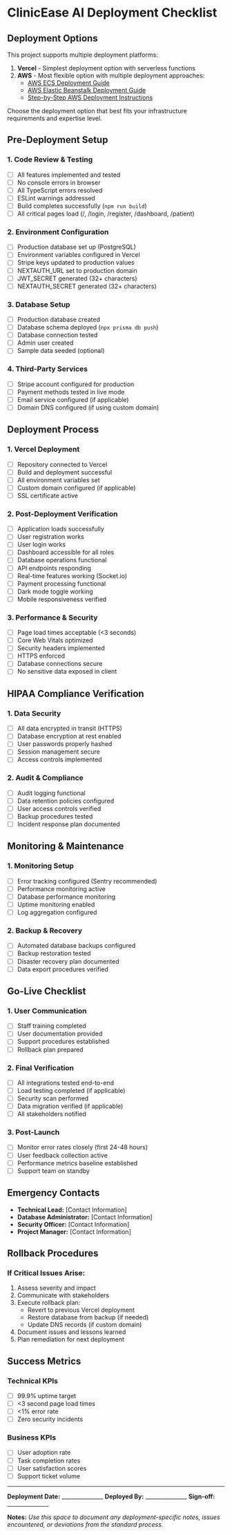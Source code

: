 # ClinicEase AI Deployment Checklist

## Deployment Options

This project supports multiple deployment platforms:

1. **Vercel** - Simplest deployment option with serverless functions
2. **AWS** - Most flexible option with multiple deployment approaches:
   - [AWS ECS Deployment Guide](AWS_DEPLOYMENT.md)
   - [AWS Elastic Beanstalk Deployment Guide](AWS_ELASTIC_BEANSTALK_DEPLOYMENT.md)
   - [Step-by-Step AWS Deployment Instructions](AWS_STEP_BY_STEP.md)

Choose the deployment option that best fits your infrastructure requirements and expertise level.

## Pre-Deployment Setup

### 1. Code Review & Testing
- [ ] All features implemented and tested
- [ ] No console errors in browser
- [ ] All TypeScript errors resolved
- [ ] ESLint warnings addressed
- [ ] Build completes successfully (`npm run build`)
- [ ] All critical pages load (/, /login, /register, /dashboard, /patient)

### 2. Environment Configuration
- [ ] Production database set up (PostgreSQL)
- [ ] Environment variables configured in Vercel
- [ ] Stripe keys updated to production values
- [ ] NEXTAUTH_URL set to production domain
- [ ] JWT_SECRET generated (32+ characters)
- [ ] NEXTAUTH_SECRET generated (32+ characters)

### 3. Database Setup
- [ ] Production database created
- [ ] Database schema deployed (`npx prisma db push`)
- [ ] Database connection tested
- [ ] Admin user created
- [ ] Sample data seeded (optional)

### 4. Third-Party Services
- [ ] Stripe account configured for production
- [ ] Payment methods tested in live mode
- [ ] Email service configured (if applicable)
- [ ] Domain DNS configured (if using custom domain)

## Deployment Process

### 1. Vercel Deployment
- [ ] Repository connected to Vercel
- [ ] Build and deployment successful
- [ ] All environment variables set
- [ ] Custom domain configured (if applicable)
- [ ] SSL certificate active

### 2. Post-Deployment Verification
- [ ] Application loads successfully
- [ ] User registration works
- [ ] User login works
- [ ] Dashboard accessible for all roles
- [ ] Database operations functional
- [ ] API endpoints responding
- [ ] Real-time features working (Socket.io)
- [ ] Payment processing functional
- [ ] Dark mode toggle working
- [ ] Mobile responsiveness verified

### 3. Performance & Security
- [ ] Page load times acceptable (<3 seconds)
- [ ] Core Web Vitals optimized
- [ ] Security headers implemented
- [ ] HTTPS enforced
- [ ] Database connections secure
- [ ] No sensitive data exposed in client

## HIPAA Compliance Verification

### 1. Data Security
- [ ] All data encrypted in transit (HTTPS)
- [ ] Database encryption at rest enabled
- [ ] User passwords properly hashed
- [ ] Session management secure
- [ ] Access controls implemented

### 2. Audit & Compliance
- [ ] Audit logging functional
- [ ] Data retention policies configured
- [ ] User access controls verified
- [ ] Backup procedures tested
- [ ] Incident response plan documented

## Monitoring & Maintenance

### 1. Monitoring Setup
- [ ] Error tracking configured (Sentry recommended)
- [ ] Performance monitoring active
- [ ] Database performance monitoring
- [ ] Uptime monitoring enabled
- [ ] Log aggregation configured

### 2. Backup & Recovery
- [ ] Automated database backups configured
- [ ] Backup restoration tested
- [ ] Disaster recovery plan documented
- [ ] Data export procedures verified

## Go-Live Checklist

### 1. User Communication
- [ ] Staff training completed
- [ ] User documentation provided
- [ ] Support procedures established
- [ ] Rollback plan prepared

### 2. Final Verification
- [ ] All integrations tested end-to-end
- [ ] Load testing completed (if applicable)
- [ ] Security scan performed
- [ ] Data migration verified (if applicable)
- [ ] All stakeholders notified

### 3. Post-Launch
- [ ] Monitor error rates closely (first 24-48 hours)
- [ ] User feedback collection active
- [ ] Performance metrics baseline established
- [ ] Support team on standby

## Emergency Contacts

- **Technical Lead:** [Contact Information]
- **Database Administrator:** [Contact Information]
- **Security Officer:** [Contact Information]
- **Project Manager:** [Contact Information]

## Rollback Procedures

### If Critical Issues Arise:
1. Assess severity and impact
2. Communicate with stakeholders
3. Execute rollback plan:
   - Revert to previous Vercel deployment
   - Restore database from backup (if needed)
   - Update DNS records (if custom domain)
4. Document issues and lessons learned
5. Plan remediation for next deployment

## Success Metrics

### Technical KPIs
- [ ] 99.9% uptime target
- [ ] <3 second page load times
- [ ] <1% error rate
- [ ] Zero security incidents

### Business KPIs
- [ ] User adoption rate
- [ ] Task completion rates
- [ ] User satisfaction scores
- [ ] Support ticket volume

---

**Deployment Date:** _______________
**Deployed By:** _______________
**Sign-off:** _______________

**Notes:**
_Use this space to document any deployment-specific notes, issues encountered, or deviations from the standard process._